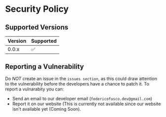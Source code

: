 # Security Policy

## Supported Versions

| Version | Supported          |
| ------- | ------------------ |
| 0.0.x   | :white_check_mark: |

## Reporting a Vulnerability

Do *NOT* create an issue in the `issues section`, as this could draw attention to the vulnerability before the developers have a chance to patch it.
To report a vulnarabity you can:
* Send an email to our developer email (`federicofusco.dev@gmail.com`)
* Report it on our website (This is currently not available since our website isn't available yet (Coming Soon).